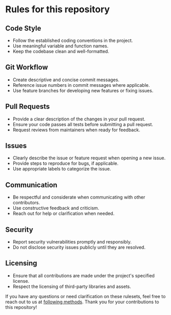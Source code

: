 # Rules for this repository

## Code Style

- Follow the established coding conventions in the project.
- Use meaningful variable and function names.
- Keep the codebase clean and well-formatted.

## Git Workflow

- Create descriptive and concise commit messages.
- Reference issue numbers in commit messages where applicable.
- Use feature branches for developing new features or fixing issues.

## Pull Requests

- Provide a clear description of the changes in your pull request.
- Ensure your code passes all tests before submitting a pull request.
- Request reviews from maintainers when ready for feedback.

## Issues

- Clearly describe the issue or feature request when opening a new issue.
- Provide steps to reproduce for bugs, if applicable.
- Use appropriate labels to categorize the issue.

## Communication

- Be respectful and considerate when communicating with other contributors.
- Use constructive feedback and criticism.
- Reach out for help or clarification when needed.

## Security

- Report security vulnerabilities promptly and responsibly.
- Do not disclose security issues publicly until they are resolved.

## Licensing

- Ensure that all contributions are made under the project's specified license.
- Respect the licensing of third-party libraries and assets.

If you have any questions or need clarification on these rulesets, feel free to reach out to us at [following methods](https://dev1virtuoso.github.io/dev1virtuoso.github.io/contact.html). Thank you for your contributions to this repository!